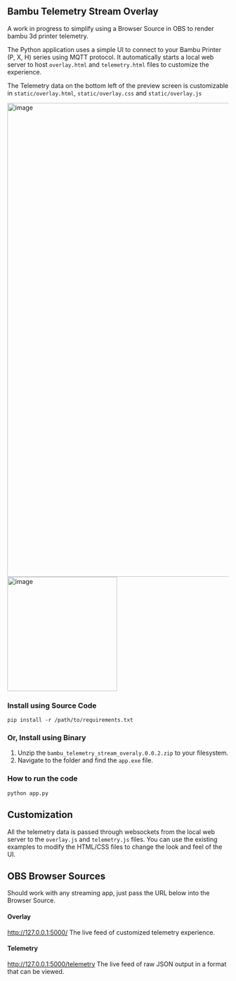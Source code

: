 ## Bambu Telemetry Stream Overlay

A work in progress to simplify using a Browser Source in OBS to render bambu 3d printer telemetry.  

The Python application uses a simple UI to connect to your Bambu Printer (P, X, H) series using MQTT protocol.  It automatically starts a local web server to host `overlay.html` and `telemetry.html` files to customize the experience.  

The Telemetry data on the bottom left of the preview screen is customizable in `static/overlay.html`, `static/overlay.css` and `static/overlay.js`

<img width="1608" height="1079" alt="image" src="https://github.com/user-attachments/assets/768e4457-b977-4926-be80-0653808ca024" />


<img width="250" height="260" alt="image" src="https://github.com/user-attachments/assets/1d446868-d051-4054-a9a2-9240de308afe" />



### Install using Source Code

```
pip install -r /path/to/requirements.txt
```

### Or, Install using Binary

1. Unzip the `bambu_telemetry_stream_overaly.0.0.2.zip` to your filesystem.
2. Navigate to the folder and find the `app.exe` file.

### How to run the code

```
python app.py
```

## Customization

All the telemetry data is passed through websockets from the local web server to the `overlay.js` and `telemetry.js` files.  You can use the existing examples to modify the HTML/CSS files to change the look and feel of the UI.

## OBS Browser Sources
Should work with any streaming app, just pass the URL below into the Browser Source.

#### Overlay
http://127.0.0.1:5000/
The live feed of customized telemetry experience.

#### Telemetry
http://127.0.0.1:5000/telemetry
The live feed of raw JSON output in a format that can be viewed.
